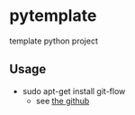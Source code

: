 # pytemplate
template python project

## Usage
* sudo apt-get install git-flow
    * see [the github](https://jeffkreeftmeijer.com/git-flow/)

